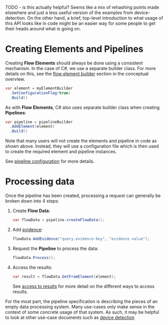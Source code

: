 TODO - is this actually helpful?
Seems like a mix of rehashing points made elsewhere and just a less useful version
of the examples from device-detection.
On the other hand, a brief, top-level introduction to what usage of this API looks
like in code might be an easier way for some people to get their heads around what 
is going on.

# Creating Elements and Pipelines

Creating **Flow Elements** should always be done using a consistent mechanism.
In the case of C#, we use a separate builder class. For more details on this, 
see the [flow element builder](conceptual-overview.md#flow-element-builder) 
section in the conceptual overview.

```c#
var element = myElementBuilder
  .SetConfigurationFlag(true)
  .Build()
```

As with **Flow Elements**, C# also uses separate builder class when creating 
**Pipelines**:

```c#
var pipeline = pipelineBuilder
  .AddElement(element)
  .Build()
```

Note that many users will not create the elements and pipeline in code
as shown above. 
Instead, they will use a configuration file which is then used to 
create the required element and pipeline instances.

See [pipeline configuration](features/pipeline-configuration.md) for more 
details.

# Processing data

Once the pipeline has been created, processing a request can generally 
be broken down into 4 steps:

1. Create **Flow Data**:
    ```c#
    var flowData = pipeline.createFlowData();
    ```
2. Add [evidence](features/evidence.md):
    ```c#
    flowData.AddEvidence("query.evidence-key", "evidence value");
    ```
3. Request the **Pipeline** to process the data:
    ```c#
    flowData.Process();
    ```
4. Access the results:
    ```c#
    var result = flowData.GetFromElement(element);
    ```
    See [access to results](features/access-to-results.md) for more detail on
    the different ways to access results.

For the most part, the pipeline specification is describing the pieces of an 
empty data processing system. Many use-cases only make sense in the context 
of some concrete usage of that system. As such, it may be helpful to look at 
other use-case documents such as 
[device detection](../device-detection-specification/usage-examples.md)